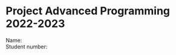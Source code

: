 Project Advanced Programming 2022-2023
=======================================

Name:    
Student number:
